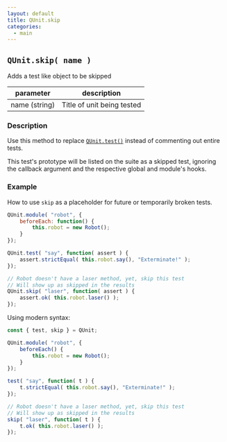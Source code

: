 ```yaml
---
layout: default
title: QUnit.skip
categories:
  - main
---
```


## `QUnit.skip( name )`

Adds a test like object to be skipped

| parameter | description |
|-----------|-------------|
| name (string) | Title of unit being tested |

### Description

Use this method to replace [`QUnit.test()`](/QUnit.test/) instead of commenting out entire tests.

This test's prototype will be listed on the suite as a skipped test, ignoring the callback argument and the respective global and module's hooks.

### Example

How to use `skip` as a placeholder for future or temporarily broken tests.

```js
QUnit.module( "robot", {
	beforeEach: function() {
		this.robot = new Robot();
	}
});

QUnit.test( "say", function( assert ) {
	assert.strictEqual( this.robot.say(), "Exterminate!" );
});

// Robot doesn't have a laser method, yet, skip this test
// Will show up as skipped in the results
QUnit.skip( "laser", function( assert ) {
	assert.ok( this.robot.laser() );
});
```

Using modern syntax:

```js
const { test, skip } = QUnit;

QUnit.module( "robot", {
	beforeEach() {
		this.robot = new Robot();
	}
});

test( "say", function( t ) {
	t.strictEqual( this.robot.say(), "Exterminate!" );
});

// Robot doesn't have a laser method, yet, skip this test
// Will show up as skipped in the results
skip( "laser", function( t ) {
	t.ok( this.robot.laser() );
});
```
